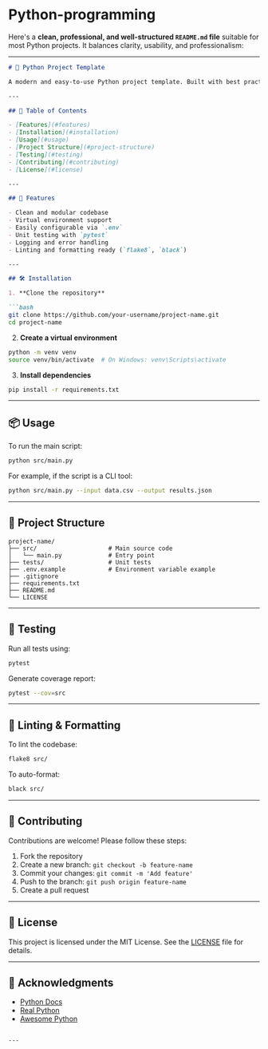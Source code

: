 # Python-programming
Here's a **clean, professional, and well-structured `README.md` file** suitable for most Python projects. It balances clarity, usability, and professionalism:

---

```markdown
# 🐍 Python Project Template

A modern and easy-to-use Python project template. Built with best practices in mind for maintainability, scalability, and readability.

---

## 📌 Table of Contents

- [Features](#features)
- [Installation](#installation)
- [Usage](#usage)
- [Project Structure](#project-structure)
- [Testing](#testing)
- [Contributing](#contributing)
- [License](#license)

---

## 🚀 Features

- Clean and modular codebase
- Virtual environment support
- Easily configurable via `.env`
- Unit testing with `pytest`
- Logging and error handling
- Linting and formatting ready (`flake8`, `black`)

---

## 🛠️ Installation

1. **Clone the repository**

```bash
git clone https://github.com/your-username/project-name.git
cd project-name
```

2. **Create a virtual environment**

```bash
python -m venv venv
source venv/bin/activate  # On Windows: venv\Scripts\activate
```

3. **Install dependencies**

```bash
pip install -r requirements.txt
```

---

## 📦 Usage

To run the main script:

```bash
python src/main.py
```

For example, if the script is a CLI tool:

```bash
python src/main.py --input data.csv --output results.json
```

---

## 📁 Project Structure

```
project-name/
├── src/                    # Main source code
│   └── main.py             # Entry point
├── tests/                  # Unit tests
├── .env.example            # Environment variable example
├── .gitignore
├── requirements.txt
├── README.md
└── LICENSE
```

---

## 🧪 Testing

Run all tests using:

```bash
pytest
```

Generate coverage report:

```bash
pytest --cov=src
```

---

## 🧹 Linting & Formatting

To lint the codebase:

```bash
flake8 src/
```

To auto-format:

```bash
black src/
```

---

## 🤝 Contributing

Contributions are welcome! Please follow these steps:

1. Fork the repository
2. Create a new branch: `git checkout -b feature-name`
3. Commit your changes: `git commit -m 'Add feature'`
4. Push to the branch: `git push origin feature-name`
5. Create a pull request

---

## 📄 License

This project is licensed under the MIT License. See the [LICENSE](LICENSE) file for details.

---

## 🙏 Acknowledgments

- [Python Docs](https://docs.python.org/3/)
- [Real Python](https://realpython.com/)
- [Awesome Python](https://github.com/vinta/awesome-python)
```

---
